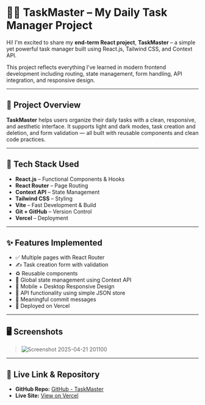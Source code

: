 # 🧑‍💻 TaskMaster – My Daily Task Manager Project

Hi! I'm excited to share my **end-term React project**, **TaskMaster** – a simple yet powerful task manager built using React.js, Tailwind CSS, and Context API.

This project reflects everything I’ve learned in modern frontend development including routing, state management, form handling, API integration, and responsive design.

---

## 📌 Project Overview

**TaskMaster** helps users organize their daily tasks with a clean, responsive, and aesthetic interface. It supports light and dark modes, task creation and deletion, and form validation — all built with reusable components and clean code practices.

---

## 🔧 Tech Stack Used

- **React.js** – Functional Components & Hooks  
- **React Router** – Page Routing  
- **Context API** – State Management  
- **Tailwind CSS** – Styling  
- **Vite** – Fast Development & Build  
- **Git + GitHub** – Version Control  
- **Vercel** – Deployment

---

## ✨ Features Implemented

- ✅ Multiple pages with React Router   
- ✍️ Task creation form with validation  
- ♻️ Reusable components  
- 🔄 Global state management using Context API  
- 📱 Mobile + Desktop Responsive Design  
- 🔗 API functionality using simple JSON store  
- 🧼 Meaningful commit messages  
- 🚀 Deployed on Vercel

---

## 🖥️ Screenshots

> ![Screenshot 2025-04-21 201100](https://github.com/user-attachments/assets/1731676c-bf16-4e2b-ab26-a4d545622995)

---

## 🔗 Live Link & Repository

- **GitHub Repo:** [GitHub - TaskMaster](https://github.com/Samarth1-glitch/DailyTaskManager)  
- **Live Site:** [View on Vercel](https://daily-task-manager-7k37.vercel.app/)
